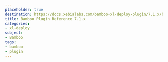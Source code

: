 ```yaml
---
placeholder: true
destination: https://docs.xebialabs.com/bamboo-xl-deploy-plugin/7.1.x/bambooPluginManual.html
title: Bamboo Plugin Reference 7.1.x
categories:
- xl-deploy
subject:
- Bamboo
tags:
- bamboo
- plugin
---
```

